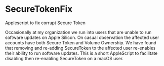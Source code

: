 # SecureTokenFix
Applescript to fix corrupt Secure Token

Occasionally at my organization we run into users that are unable to run software updates on Apple Silicon. On casual observation the affected user accounts have both Secure Token and Volume Ownership. We have found that removing and re-adding SecureToken to the affected user re-enables their ability to run software updates. This is a short AppleScript to facilitate disabling then re-enabling SecureToken on a macOS user. 

